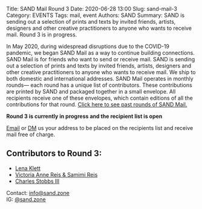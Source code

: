 Title: SAND Mail Round 3
Date: 2020-06-28 13:00
Slug: sand-mail-3
Category: EVENTS
Tags: mail, event
Authors: SAND
Summary: SAND is sending out a selection of prints and texts by invited friends, artists, designers and other creative practitioners to anyone who wants to receive mail. Round 3 is in progress.

In May 2020, during widespread disruptions due to the COVID-19 pandemic, we began SAND Mail as a way to continue building connections. SAND Mail is for friends who want to send or receive mail. SAND is sending out a selection of prints and texts by invited friends, artists, designers and other creative practitioners to anyone who wants to receive mail. We ship to both domestic and international addresses. SAND Mail operates in monthly rounds— each round has a unique list of contributors. These contributions are printed by SAND and packaged together in a small envelope. All recipients receive one of these envelopes, which contain editions of all the contributions for that round. [Click here to see past rounds of SAND Mail.](http://sand.zone/tag/mail.html)

**Round 3 is currently in progress and the recipient list is open**

[Email](mailto:info@sand.zone) or [DM](https://www.instagram.com/sand.zone/) us your address to be placed on the recipients list and receive mail free of charge.


## Contributors to Round 3:
- [Lena Klett](http://lena-klett.squarespace.com/)
- [Victoria Anne Reis & Samimi Reis](https://boringmommyblogblog.wordpress.com/)
- [Charles Stobbs III](https://www.instagram.com/is0p0d/)

Contact: [info@sand.zone](mailto:info@sand.zone)  
IG: [@sand.zone](https://www.instagram.com/sand.zone/)  
